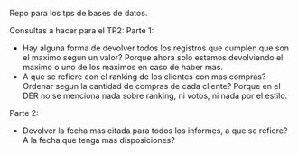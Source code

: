 Repo para los tps de bases de datos.

Consultas a hacer para el TP2:
Parte 1:
- Hay alguna forma de devolver todos los registros que cumplen que son el maximo segun un valor? Porque ahora solo estamos devolviendo el maximo o uno de los maximos en caso de haber mas.
- A que se refiere con el ranking de los clientes con mas compras? Ordenar segun la cantidad de compras de cada cliente? Porque en el DER no se menciona nada sobre ranking, ni votos, ni nada por el estilo.

Parte 2:
- Devolver la fecha mas citada para todos los informes, a que se refiere? A la fecha que tenga mas disposiciones?
